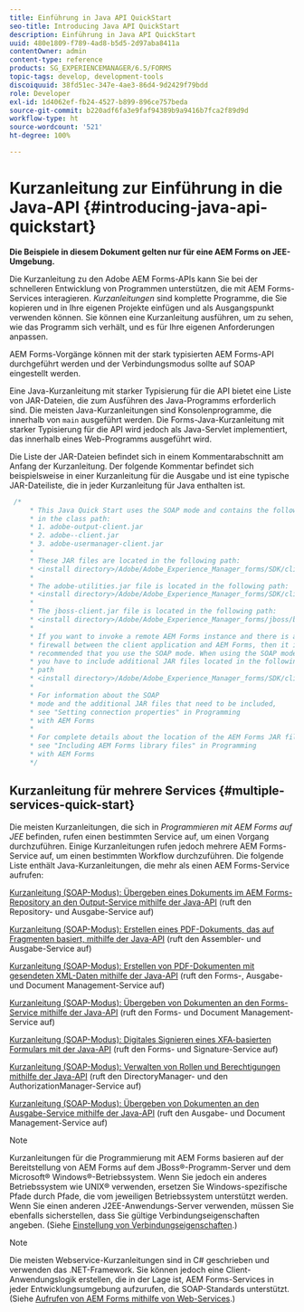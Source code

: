 ```yaml
---
title: Einführung in Java API QuickStart
seo-title: Introducing Java API QuickStart
description: Einführung in Java API QuickStart
uuid: 480e1809-f789-4ad8-b5d5-2d97aba8411a
contentOwner: admin
content-type: reference
products: SG_EXPERIENCEMANAGER/6.5/FORMS
topic-tags: develop, development-tools
discoiquuid: 38fd51ec-347e-4ae3-86d4-9d2429f79bdd
role: Developer
exl-id: 1d4062ef-fb24-4527-b899-896ce757beda
source-git-commit: b220adf6fa3e9faf94389b9a9416b7fca2f89d9d
workflow-type: ht
source-wordcount: '521'
ht-degree: 100%

---
```


# Kurzanleitung zur Einführung in die Java-API {#introducing-java-api-quickstart}

**Die Beispiele in diesem Dokument gelten nur für eine AEM Forms on JEE-Umgebung.**

Die Kurzanleitung zu den Adobe AEM Forms-APIs kann Sie bei der schnelleren Entwicklung von Programmen unterstützen, die mit AEM Forms-Services interagieren. *Kurzanleitungen* sind komplette Programme, die Sie kopieren und in Ihre eigenen Projekte einfügen und als Ausgangspunkt verwenden können. Sie können eine Kurzanleitung ausführen, um zu sehen, wie das Programm sich verhält, und es für Ihre eigenen Anforderungen anpassen.

AEM Forms-Vorgänge können mit der stark typisierten AEM Forms-API durchgeführt werden und der Verbindungsmodus sollte auf SOAP eingestellt werden.

Eine Java-Kurzanleitung mit starker Typisierung für die API bietet eine Liste von JAR-Dateien, die zum Ausführen des Java-Programms erforderlich sind. Die meisten Java-Kurzanleitungen sind Konsolenprogramme, die innerhalb von `main` ausgeführt werden. Die Forms-Java-Kurzanleitung mit starker Typisierung für die API wird jedoch als Java-Servlet implementiert, das innerhalb eines Web-Programms ausgeführt wird.

Die Liste der JAR-Dateien befindet sich in einem Kommentarabschnitt am Anfang der Kurzanleitung. Der folgende Kommentar befindet sich beispielsweise in einer Kurzanleitung für die Ausgabe und ist eine typische JAR-Dateiliste, die in jeder Kurzanleitung für Java enthalten ist.

```java
 /*
     * This Java Quick Start uses the SOAP mode and contains the following JAR files
     * in the class path:
     * 1. adobe-output-client.jar
     * 2. adobe--client.jar
     * 3. adobe-usermanager-client.jar
     *
     * These JAR files are located in the following path:
     * <install directory>/Adobe/Adobe_Experience_Manager_forms/SDK/client-libs/common
     *
     * The adobe-utilities.jar file is located in the following path:
     * <install directory>/Adobe/Adobe_Experience_Manager_forms/SDK/client-libs/jboss
     *
     * The jboss-client.jar file is located in the following path:
     * <install directory>/Adobe/Adobe_Experience_Manager_forms/jboss/bin/client
     *
     * If you want to invoke a remote AEM Forms instance and there is a
     * firewall between the client application and AEM Forms, then it is
     * recommended that you use the SOAP mode. When using the SOAP mode,
     * you have to include additional JAR files located in the following
     * path
     * <install directory>/Adobe/Adobe_Experience_Manager_forms/SDK/client-libs/thirdparty
     *
     * For information about the SOAP
     * mode and the additional JAR files that need to be included,
     * see "Setting connection properties" in Programming
     * with AEM Forms
     *
     * For complete details about the location of the AEM Forms JAR files,
     * see "Including AEM Forms library files" in Programming
     * with AEM Forms
     */
```

## Kurzanleitung für mehrere Services {#multiple-services-quick-start}

Die meisten Kurzanleitungen, die sich in *Programmieren mit AEM Forms auf JEE* befinden, rufen einen bestimmten Service auf, um einen Vorgang durchzuführen. Einige Kurzanleitungen rufen jedoch mehrere AEM Forms-Service auf, um einen bestimmten Workflow durchzuführen. Die folgende Liste enthält Java-Kurzanleitungen, die mehr als einen AEM Forms-Service aufrufen:

[Kurzanleitung (SOAP-Modus): Übergeben eines Dokuments im AEM Forms-Repository an den Output-Service mithilfe der Java-API](/help/forms/developing/output-service-java-api-quick.md#quick-start-soap-mode-passing-a-document-located-in-the-repository-to-the-output-service-using-the-java-api) (ruft den Repository- und Ausgabe-Service auf)

[Kurzanleitung (SOAP-Modus): Erstellen eines PDF-Dokuments, das auf Fragmenten basiert, mithilfe der Java-API](/help/forms/developing/output-service-java-api-quick.md#quick-start-soap-mode-creating-a-pdf-document-based-on-fragments-using-the-java-api) (ruft den Assembler- und Ausgabe-Service auf)

[Kurzanleitung (SOAP-Modus): Erstellen von PDF-Dokumenten mit gesendeten XML-Daten mithilfe der Java-API](/help/forms/developing/forms-service-api-quick-starts.md#quick-start-soap-mode-creating-pdf-documents-with-submitted-xml-data-using-the-java-api) (ruft den Forms-, Ausgabe- und Document Management-Service auf)

[Kurzanleitung (SOAP-Modus): Übergeben von Dokumenten an den Forms-Service mithilfe der Java-API](/help/forms/developing/forms-service-api-quick-starts.md#quick-start-soap-mode-passing-documents-to-the-forms-service-using-the-java-api) (ruft den Forms- und Document Management-Service auf)

[Kurzanleitung (SOAP-Modus): Digitales Signieren eines XFA-basierten Formulars mit der Java-API](/help/forms/developing/signature-service-java-api-quick.md#quick-start-soap-mode-digitally-signing-a-xfa-based-form-using-the-java-api) (ruft den Forms- und Signature-Service auf)

[Kurzanleitung (SOAP-Modus): Verwalten von Rollen und Berechtigungen mithilfe der Java-API](/help/forms/developing/user-manager-java-api-quick.md#quick-start-soap-mode-managing-roles-and-permissions-using-the-java-api) (ruft den DirectoryManager- und den AuthorizationManager-Service auf)

[Kurzanleitung (SOAP-Modus): Übergeben von Dokumenten an den Ausgabe-Service mithilfe der Java-API](/help/forms/developing/output-service-java-api-quick.md#quick-start-soap-mode-passing-documents-to-the-output-service-using-the-java-api) (ruft den Ausgabe- und Document Management-Service auf)

>[!NOTE]
>
>Kurzanleitungen für die Programmierung mit AEM Forms basieren auf der Bereitstellung von AEM Forms auf dem JBoss®-Programm-Server und dem Microsoft® Windows®-Betriebssystem. Wenn Sie jedoch ein anderes Betriebssystem wie UNIX® verwenden, ersetzen Sie Windows-spezifische Pfade durch Pfade, die vom jeweiligen Betriebssystem unterstützt werden. Wenn Sie einen anderen J2EE-Anwendungs-Server verwenden, müssen Sie ebenfalls sicherstellen, dass Sie gültige Verbindungseigenschaften angeben. (Siehe [Einstellung von Verbindungseigenschaften](/help/forms/developing/invoking-aem-forms-using-java.md#setting-connection-properties).)

>[!NOTE]
>
>Die meisten Webservice-Kurzanleitungen sind in C# geschrieben und verwenden das .NET-Framework. Sie können jedoch eine Client-Anwendungslogik erstellen, die in der Lage ist, AEM Forms-Services in jeder Entwicklungsumgebung aufzurufen, die SOAP-Standards unterstützt. (Siehe [Aufrufen von AEM Forms mithilfe von Web-Services](/help/forms/developing/invoking-aem-forms-using-web.md#invoking-aem-forms-using-web-services).)
